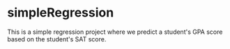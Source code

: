 # simpleRegression
This is a simple regression project where we predict a student's GPA score based on the student's SAT score.
